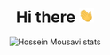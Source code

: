 <h1 align="center">Hi there <img src="https://raw.githubusercontent.com/adarshaacharya/adarshaacharya/master/assets/wave.gif" width="27px"></h1>


<!--
**hossein13m/hossein13m** is a ✨ _special_ ✨ repository because its `README.md` (this file) appears on your GitHub profile.

Here are some ideas to get you started:

- 🔭 I’m currently working on ...
- 🌱 I’m currently learning ...
- 👯 I’m looking to collaborate on ...
- 🤔 I’m looking for help with ...
- 💬 Ask me about ...
- 📫 How to reach me: ...
- 😄 Pronouns: ...
- ⚡ Fun fact: ...
-->


<p align="center">
 <a alt="Hossein Mousavi">
    <img src="https://github-readme-stats.vercel.app/api?username=hossein13m&show_icons=true&theme=nord" alt="Hossein Mousavi stats"/>
 </a>
</p>


